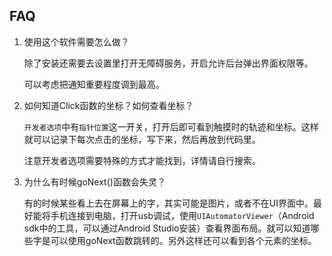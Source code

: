 ## FAQ

1. 使用这个软件需要怎么做？

   除了安装还需要去设置里打开无障碍服务，开启允许后台弹出界面权限等。

   可以考虑把通知重要程度调到最高。

2. 如何知道Click函数的坐标？如何查看坐标？

   `开发者选项`中有`指针位置`这一开关，打开后即可看到触摸时的轨迹和坐标。这样就可以记录下每次点击的坐标，写下来，然后再放到代码里。

   注意开发者选项需要特殊的方式才能找到，详情请自行搜索。

3. 为什么有时候goNext()函数会失灵？

   有的时候某些看上去在屏幕上的字，其实可能是图片，或者不在UI界面中。最好能将手机连接到电脑，打开usb调试，使用`UIAutomatorViewer`（Android sdk中的工具，可以通过Android Studio安装）查看界面布局。就可以知道哪些字是可以使用goNext函数跳转的。另外这样还可以看到各个元素的坐标。
